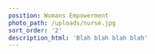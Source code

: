 ```yaml
---
position: Womans Empowerment
photo_path: /uploads/nurse.jpg
sort_order: '2'
description_html: 'Blah blah blah blah'
---
```

